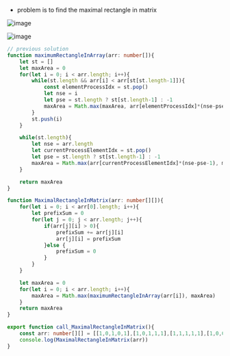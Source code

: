 - problem is to find the maximal rectangle in matrix

![image](https://github.com/user-attachments/assets/8d6091df-d244-4f4f-8503-798e106f0d50)

![image](https://github.com/user-attachments/assets/c5230e07-bd44-4abc-8516-ffc8aed6c030)


```ts
// previous solution
function maximumRectangleInArray(arr: number[]){
    let st = []
    let maxArea = 0
    for(let i = 0; i < arr.length; i++){
        while(st.length && arr[i] < arr[st[st.length-1]]){
            const elementProcessIdx = st.pop()
            let nse = i
            let pse = st.length ? st[st.length-1] : -1
            maxArea = Math.max(maxArea, arr[elementProcessIdx]*(nse-pse-1))
        }
        st.push(i)
    }

    while(st.length){
        let nse = arr.length
        let currentProcessElementIdx = st.pop()
        let pse = st.length ? st[st.length-1] : -1
        maxArea = Math.max(arr[currentProcessElementIdx]*(nse-pse-1), maxArea)
    }

    return maxArea
}

function MaximalRectangleInMatrix(arr: number[][]){
    for(let i = 0; i < arr[0].length; i++){
        let prefixSum = 0
        for(let j = 0; j < arr.length; j++){
            if(arr[j][i] > 0){
                prefixSum += arr[j][i]
                arr[j][i] = prefixSum
            }else {
                prefixSum = 0
            }
        }
    }

    let maxArea = 0
    for(let i = 0; i < arr.length; i++){
        maxArea = Math.max(maximumRectangleInArray(arr[i]), maxArea)
    }
    return maxArea
}

export function call_MaximalRectangleInMatrix(){
    const arr: number[][] = [[1,0,1,0,1],[1,0,1,1,1],[1,1,1,1,1],[1,0,0,1,0]]
    console.log(MaximalRectangleInMatrix(arr))
}
```
